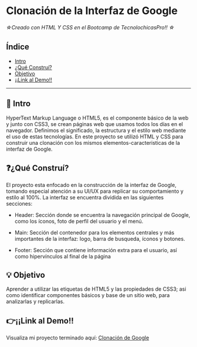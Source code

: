 # Clonación de la Interfaz de Google
###### ☆Creado con HTML Y CSS en el Bootcamp de TecnolochicasPro!! ☆


## Índice
* [Intro]()
* [¿Qué Construí?]()
* [Objetivo]()
* [¡¡Link al Demo!!]()

***
## 📖 Intro
HyperText Markup Language o HTML5, es el componente básico de la web y junto con CSS3, se crean páginas web que usamos todos los días en el navegador. Definimos el significado, la estructura y el estilo web mediante el uso de estas tecnologías.
En este proyecto se utilizó HTML y CSS para construir una clonación con los mismos elementos-caracteristicas de la interfaz de Google.

## ❓¿Qué Construí?
El proyecto esta enfocado en la construcción de la interfaz de Google, tomando especial atención a su UI/UX para replicar su comportamiento y estilo al 100%. La interfaz se encuentra dividida en las siguientes secciones:

* Header: Sección donde se encuentra la navegación principal de Google, como los íconos, foto de perfil del usuario y el menú.

* Main: Sección del contenedor para los elementos centrales y más importantes de la interfaz: logo, barra de busqueda, íconos y botones.

* Footer: Sección que contiene información extra para el usuario, así como hipervínculos al final de la página


## 💡 Objetivo
Aprender a utilizar las etiquetas de HTML5 y las propiedades de CSS3; asi como identificar componentes básicos y base de un sitio web, para analizarlas y replicarlas.

## 👉¡¡Link al Demo!!
Visualiza mi proyecto terminado aquí: [Clonación de Google](https://hannamayorga.github.io/Google-Clone/)


